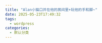 ```yaml
---
title: "Alan小猫口并在他的房间里+玩他的手和脚~"
date: 2025-05-23T17:49:32
tags:
  - wordpress
categories:
  - 默认分类
---
```




